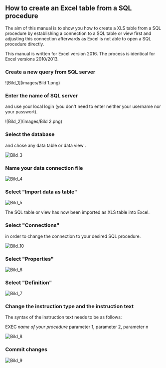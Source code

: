 
## How to create an Excel table from a SQL procedure

The aim of this manual is to show you how to create a XLS table from a SQL procedure by establishing a connection to a SQL table or view first and adjusting this connection afterwards as Excel is not able to open a SQL procedure directly.

This manual is written for Excel version 2016. The process is identical for Excel versions 2010/2013. 

### Create a new query from SQL server

![Bild_1](images/Bild 1.png)

### Enter the name of SQL server

and use your local login (you don't need to enter neither your username nor your passwort).

![Bild_2](images/Bild 2.png)

### Select the database

and chose any data table or data view .

![Bild_3](images/Bild3.png)

### Name your data connection file

![Bild_4](images/Bild4.png)

### Select "Import data as table"

![Bild_5](images/Bild5.png)

The SQL table or view has now been imported as XLS table into Excel.

### Select "Connections"

in order to change the connection to your desired SQL procedure.

![Bild_10](images/Bild10.png)

### Select "Properties"

![Bild_6](images/Bild6.png)

### Select "Definition"

![Bild_7](images/Bild7.png)

### Change the instruction type and the instruction text
The syntax of the instruction text needs to be as follows:

EXEC *name of your procedure* parameter 1, parameter 2, parameter n

![Bild_8](images/Bild8.png)

### Commit changes

![Bild_9](images/Bild9.png)

